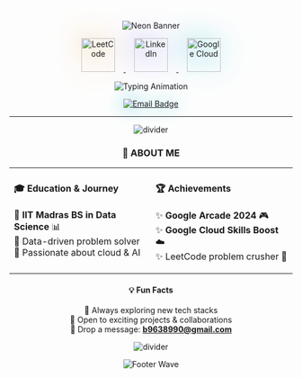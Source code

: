<!-- 🚀 Cyberpunk Animated Tech Profile -->  
<!-- Capsule Render Neon Banner -->
<p align="center">
  <img 
    src="https://capsule-render.vercel.app/api?type=waving&color=0:F59E42,50:6366F1,100:06B6D4&height=180&section=header&text=Bhaskar%20Sharma%20%F0%9F%9A%80%20Techie&fontSize=48&animation=twinkling&fontColor=white&fontAlignY=32&desc=Data%20Science%20%7C%20Cloud%20Computing%20%7C%20Innovation&descSize=24&descAlignY=55" 
    alt="Neon Banner" 
  />
</p>

<!-- 🌐 Glowing Neon Platform Icons (Linked) -->
<p align="center">
  <a href="https://leetcode.com/u/24fbhaskar/" target="_blank">
    <img 
      src="https://img.icons8.com/nolan/64/leetcode.png" 
      alt="LeetCode" 
      width="60" 
      style="filter: drop-shadow(0 0 25px #F59E42); margin: 0 15px;" 
    />
  </a>
  <a href="https://www.linkedin.com/in/bhaskar-sharma-b56b412a8" target="_blank">
    <img 
      src="https://img.icons8.com/nolan/64/linkedin.png" 
      alt="LinkedIn" 
      width="60" 
      style="filter: drop-shadow(0 0 25px #6366F1); margin: 0 15px;" 
    />
  </a>
  <a href="https://www.skills.google/public_profiles/5494d097-c898-49a1-ae4d-d893015ff82e" target="_blank">
    <img 
      src="https://img.icons8.com/nolan/64/google-cloud.png" 
      alt="Google Cloud" 
      width="60" 
      style="filter: drop-shadow(0 0 25px #06B6D4); margin: 0 15px;" 
    />
  </a>
</p>

<!-- 🚦 Animated Typing Subtitle -->
<p align="center">
  <img 
    src="https://readme-typing-svg.demolab.com?font=Fira+Code&size=28&pause=1000&color=6366F1&background=00000000&center=true&vCenter=true&width=700&lines=Dream+%F0%9F%92%AD+Code+%F0%9F%92%BB+Cloud+%E2%98%81%EF%B8%8F+Repeat+%F0%9F%94%84;Open+Source+%7C+Innovation+%7C+Tech+%F0%9F%9A%80" 
    alt="Typing Animation" 
  />
</p>

<!-- 💬 Glowing Email Contact Badge -->
<p align="center">
  <a href="mailto:b9638990@gmail.com">
    <img 
      src="https://img.shields.io/badge/Email-b9638990@gmail.com-06B6D4?style=for-the-badge&logo=gmail&logoColor=white&labelColor=1e293b" 
      alt="Email Badge" 
      style="filter: drop-shadow(0 0 15px rgba(6, 182, 212, 0.7));" 
    />
  </a>
</p>

---

<!-- ⚡ Tech Divider -->
<p align="center">
  <img src="https://raw.githubusercontent.com/andreasbm/readme/master/assets/lines/solar.png" alt="divider"/>
</p>

<!-- 🎯 Profile Details Block -->
<div align="center">

### 🌟 **ABOUT ME**

</div>

<table align="center">
<tr>
<td width="50%" valign="top">

#### 🎓 **Education & Journey**
🔹 **IIT Madras BS in Data Science** 📊  
🔹 Data-driven problem solver  
🔹 Passionate about cloud & AI  

</td>
<td width="50%" valign="top">

#### 🏆 **Achievements**
✨ **Google Arcade 2024** 🎮  
✨ **Google Cloud Skills Boost** ☁️  
✨ LeetCode problem crusher 💪  

</td>
</tr>
</table>

<div align="center">

#### 💡 **Fun Facts**
🚀 Always exploring new tech stacks  
🤝 Open to exciting projects & collaborations  
📧 Drop a message: **b9638990@gmail.com**  

</div>

<!-- ⚡ Tech Divider -->
<p align="center">
  <img src="https://raw.githubusercontent.com/andreasbm/readme/master/assets/lines/rainbow.png" alt="divider"/>
</p>

<!-- 📊 Animated Footer Wave -->
<p align="center">
  <img 
    src="https://capsule-render.vercel.app/api?type=waving&color=0:F59E42,50:6366F1,100:06B6D4&height=120&section=footer" 
    alt="Footer Wave" 
  />
</p>
